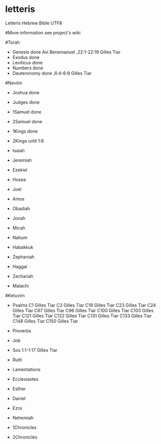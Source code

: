 # letteris
Letteris Hebrew Bible UTF8

#More information see project's wiki


#Torah
- Genesis done  Avi Benemanuel ,22:1-22:19 Gilles Tiar
- Exodus done 
- Leviticus done  
- Numbers done
- Deuteronomy done ,6:4-6:9 Gilles Tiar 

#Neviim
- Joshua done
- Judges done
- 1Samuel done
- 2Samuel done
- 1Kings done
- 2Kings until 1:8

- Isaiah 
- Jeremiah 
- Ezekiel 

- Hosea 
- Joel 
- Amos 
- Obadiah 
- Jonah 
- Micah 
- Nahum 
- Habakkuk 
- Zephaniah 
- Haggai 
- Zechariah 
- Malachi 

#Ketuvim
- Psalms C1 Gilles Tiar 
C3 Gilles Tiar
C19 Gilles Tiar 
C23 Gilles Tiar 
C24 Gilles Tiar 
C67 Gilles Tiar 
C96 Gilles Tiar 
C100 Gilles Tiar 
C103 Gilles Tiar 
C121 Gilles Tiar 
C122 Gilles Tiar 
C131 Gilles Tiar 
C133 Gilles Tiar 
C148 Gilles Tiar 
C150 Gilles Tiar 
- Proverbs 
- Job 

- Sos 1:1-1:17 Gilles Tiar 
- Ruth 
- Lamentations 
- Ecclesiastes 
- Esther 

- Daniel 
- Ezra 
- Nehemiah 
- 1Chronicles 
- 2Chronicles 
